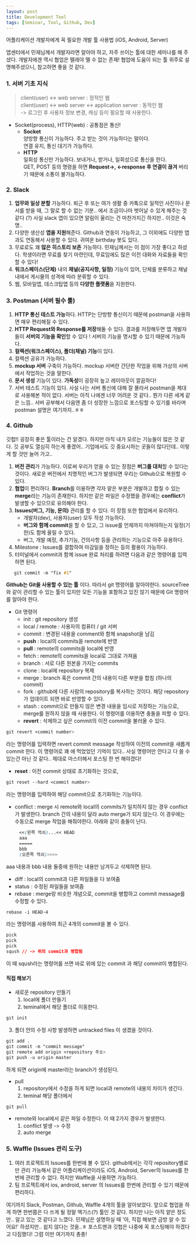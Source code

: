 ```yaml
---
layout: post
title: Development Tool
tags: [Seminar, Tool, Github, Dev]
---
```


어플리케이션 개발자에게 꼭 필요한 개발 툴 사용법 (iOS, Android, Server)

앱센터에서 민재님께서 개발자라면 알아야 하고, 자주 쓰이는 툴에 대한 세미나를 해 주셨다.
개발자에겐 역시 협업은 뗄레야 뗄 수 없는 존재!
협업에 도움이 되는 툴 위주로 설명해주셨으니, 참고하면 좋을 것 같다.

### 1. 서버 기초 지식  
> client(user) <-> web server : 정적인 웹  
> client(user) <-> web server <-> application server : 동적인 웹   
> -> 로그인 후 사용자 정보 변경, 캐싱 등이 필요할 때 사용한다.

* Socket(process), HTTP(web) : 공통점은 통신!  
  * **Socket**  
    양방향 통신이 가능하다. 주고 받는 것이 가능하다는 말이다.  
    연결 유지, 통신 대기가 가능하다.  
  * **HTTP**  
    일회성 통신만 가능하다. 보내거나, 받거나, 일회성으로 통신을 한다.  
    GET, POST 등의 명령을 하면 **Request->, <-response 후 연결이 끊겨** 버리기 때문에 소통이 불가능하다.

### 2. Slack  
1. **업무와 일상 분할** 가능하다. 퇴근 후 또는 여가 생활 중 카톡으로 일적인 사진이나 문서를 받을 때, 그 말로 할 수 없는 기분.. 에서 조금이나마 벗어날 수 있게 해주는 것 같다 (?) 사실 slack 앱이 있으면 알림이 울리는 건 마찬가지긴 하지만.. 이것은 숙명..
2. 다양한 생산성 **앱을 지원**해준다. Github과 연동이 가능하고, 그 이외에도 다양한 앱과도 연동해서 사용할 수 있다. 귀여운 birthday 봇도 있다.  
3. 무료로도 꽤 **많은 히스토리 보존** 가능하다. 민재님께서는 이 점이 가장 좋다고 하셨다. 학생이라면 무료를 찾기 마련인데, 무료임에도 많은 이전 대화와 자료들을 확인할 수 있다! 
4. **워크스페이스(단체)** 내의 **채널(공지사항, 일정)** 기능이 있어, 단체를 분류하고 채널 내에서 게시물의 성격에 따라 분류할 수 있다.
5. 웹, 모바일앱, 데스크탑앱 등의 **다양한 플랫폼**을 지원한다.

### 3. Postman (서버 필수 툴)  
1. **HTTP 통신 테스트 가능**하다. HTTP는 단방향 통신이기 때문에 postman을 사용하면 매우 편리해질 수 있다.
2. **HTTP Request와 Response를 저장**해둘 수 있다. 결과를 저장해두면 앱 개발자들이 **서버의 기능을 확인**할 수 있다 ! 서버의 기능을 명시할 수 있기 때문에 가능하다.
3. **컬렉션(워크스페이스), 폴더(채널) 기능**이 있다.
4. 컬렉션 공유가 가능하다.
5. **mockup 서버** 구축이 가능하다. mockup 서버란 간단한 작업을 위해 가상의 서버에서 작업하는 것을 말한다.
6. **문서 생성** 기능이 있다. **가독성**이 굉장히 높고 레이아웃이 깔끔하다!
7. 서버 테스트 기능이 있다.
사실 나는 서버 통신에 대해 잘 몰라서 postman을 제대로 사용해본 적이 없다.
서버는 아직 나에겐 너무 어려운 것 같다.. 뭔가 다른 세계 같은 느낌..
서버 공부해서 다음엔 좀 더 성장한 느낌으로 포스팅할 수 있기를 바라며 postman 설명은 여기까지..ㅎㅎ

### 4. Github  
깃헙!! 굉장히 좋은 툴이라는 건 알겠다. 하지만 아직 내가 모르는 기능들이 많은 것 같다.
깃 공부도 열심히 하는게 좋겠어.. 기업에서도 깃 중요시하는 곳들이 많다던데..
이렇게 할 것만 늘어 가고..  
1. **버전 관리**가 가능하다. 이로써 우리가 얻을 수 있는 장점은 **버그를 대처**할 수 있다는 것이다. 새로운 버전에서 치명적인 버그가 발생되면 우리는 Github으로 복원할 수 있다.
2. **협업**이 편리하다. **Branch**를 이용하면 각자 맡은 부분은 개발하고 합칠 수 있는 **merge**라는 기능이 존재한다. 하지만 같은 파일은 수정했을 경우에는 **conflict**가 발생할 수 있으므로 유의해야 한다.
3. **Issues(버그, 기능, 문의)** 관리를 할 수 있다. 이 장점 또한 협업에서 유리하다.
   * 개발자(dev), 사용자(user) 모두 작성 가능하다.
   * **버그와 함께 commit**을 할 수 있고, 그 issue를 언제까지 마쳐야하는지 일정(기한)도 함께 올릴 수 있다.  
   * 버그, 개발 예정, 추가기능, 건의사항 등을 관리하는 기능으로 아주 유용하다.
4. Milestone : Issues를 결합하여 마감일을 정하는 등의 활용이 가능하다.
5. 터미널에서 commit과 함께 issue 완료 처리를 하려면 다음과 같은 명령어를 입력하면 된다.
```css
   git commit -m "fix #1"
```
**Github는 Git을 사용할 수 있는 툴** 이다. 따라서 git 명령어를 알아야한다. sourceTree와 같이 관리할 수 있는 툴이 있지만 모든 기능을 포함하고 있진 않기 때문에 Git 명령어를 알아야 한다. 
* Git 명령어  
  * init : git repository 생성    
  * local / remote  : 사용자의 컴퓨터 / git 서버  
  * commit  : 변경된 내용을 comment와 함께 snapshot을 남김  
  * **push** : local의 commits을 remote에 반영  
  * **pull** : remote의 commits을 local에 반영  
  * fetch  : remote의 commits을 local로 그대로 가져옴  
  * branch : 서로 다른 원본을 가지는 commits  
  * clone  : local에 repository 복제  
  * merge   : branch 혹은 commit 간의 내용이 다른 부분을 합침 (하나의 commit)  
  * fork  : github에 다른 사람의 repository를 복사하는 것이다. 해당 repository가 업데이트 되면 바로 반영할 수 있다.
  * stash  : commit으로 만들지 않은 변경 내용을 임시로 저장하는 기능으로, merge를 원하지 않을 때 사용한다. 이 명령어를 이용하면 충돌을 피할 수 있다.
  * **revert** : 삭제하고 싶은 commit의 이전 commit을 불러올 수 있다. 
```css
git revert <commit number>
```
라는 명령어를 입력하면 revert commit message 작성하여 이전의 commit을 새롭게 commit 한다.
이 명령어로 꽤 애 먹었었던 기억이 있다..
사실 명령어만 안다고 다 쓸 수 있는건 아닌 것 같다.. 제대로 마스터해서 포스팅 한 번 해야겠다!
  * **reset**  : 이전 commit 상태로 초기화하는 것으로,
```css
git reset --hard <commit number>
```
라는 명령어를 입력하여 해당 commit으로 초기화하는 기능이다. 
  * conflict : merge 시 remote와 local의 commits가 일치하지 않는 경우 conflict가 발생한다. branch 간의 내용이 달라 auto merge가 되지 않는다. 이 경우에는 수동으로 merge 작업을 해줘야한다. 아래와 같이 충돌이 난다.
```css
     <<(왼쪽 꺽쇠)...<< HEAD
     aaa 
     =====
     bbb
     (오른쪽 꺽쇠)>>>>
```
aaa 내용과 bbb 내용 둘중에 원하는 내용만 남겨두고 삭제하면 된다.
  * diff  : local의 commit과 다른 파일들을 다 보여줌  
  * status  : 수정된 파일들을 보여줌   
  * rebase  : merge랑 비슷한 개념으로, commit을 병합하고 commit message를 수정할 수 있다.
```css
rebase -i HEAD~4
```
라는 명령어를 사용하여 최근 4개의 commit을 볼 수 있다.
```css
pick
pick
pick
sqush // -> 위의 commit과 병합됨
```
이 때 sqush라는 명령어를 쓰면 바로 위에 있는 commit 과 해당 commit이 병합된다.

#### 직접 해보기  
* 새로운 repository 만들기   
  1. local에 폴더 만들기
  2. teminal에서 해당 폴더로 이동한다.
```css
git init
```
  3. 폴더 안의 수정 사항 발생하면 untracked files 이 생겼을 것이다.
```css
git add .
git commit -m "commit message"
git remote add origin <repository 주소>
git push -u origin master
```
하게 되면 origin에 master라는 branch가 생성된다.
* pull
  1. repository에서 수정을 하게 되면 local과 remote의 내용의 차이가 생긴다.
  2. teminal 해당 폴더에서
```css
git pull
```
* remote와 local에서 같은 파일 수정한다. 이 때 2가지 경우가 발생한다.
  1. conflict 발생 -> 수정
  2. auto merge

### 5. Waffle (Issues 관리 도구)
1. 여러 프로젝트의 Issues를 한번에 볼 수 있다. github에서는 각각 repository별로만 관리 가능해서 같은 어플리케이션이라도 iOS, Android, Server의 Issues를 한번에 관리할 수 없다. 하지만 Waffle을 사용하면 가능하다.
2. 팀 프로젝트에서 ios, android, server 의 Issues를 한번에 관리할 수 있기 때문에 편리하다.  
  

여기까지 Slack, Postman, Github, Waffle 4개의 툴을 알아보았다.
앞으로 협업을 하게 하면 한번쯤은 다 쓰게 될 정말 액기스(?) 툴인 것 같다.
하지만 나는 아직 얕은 정도만.. 알고 있는 것 같다고 느꼈다.
민재님은 설명하실 때 '아, 직접 해보면 금방 알 수 있어요!' 하셨지만.. 쉽지 않다는 것을..ㅎ
포스트맨과 깃헙은 나중에 꼭 포스팅해야 하겠다고 다짐했다!
그럼 이만 여기까지 총총!